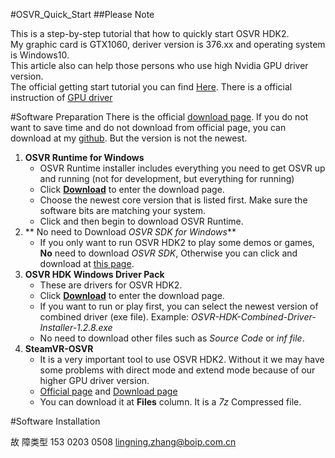 #OSVR_Quick_Start
##Please Note

This is a step-by-step tutorial that how to quickly start OSVR HDK2.  
My graphic card is GTX1060, deriver version is 376.xx and operating system is Windows10.  
This article also can help those persons who use high Nvidia GPU driver version.  
The official getting start tutorial you can find [Here](https://github.com/OSVR/OSVR-Docs). There is a official instruction of [GPU driver](https://github.com/OSVR/OSVR-Docs/blob/master/Troubleshooting/RenderManager.md#compatible-gpu-drivers) 

#Software Preparation
There is the official [download page](http://osvr.github.io/using/). If you do not want to save time and do not download from official page, you can download at my [github](https://github.com/OSVR/OSVR-Docs/blob/master/Getting-Started/Installing/windows.md). But the version is not the newest.

1. **OSVR Runtime for Windows**  
   * OSVR Runtime installer includes everything you need to get OSVR up and running (not for development, but everything for running)  
   * Click [**Download**](http://access.osvr.com/binary/osvr-runtime-installer) to enter the download page.
   * Choose the newest core version that is listed first. Make sure the software bits are matching your system. 
   * Click and then begin to download OSVR Runtime.  
2. ** No need to Download *OSVR SDK for Windows***  
   * If you only want to run OSVR HDK2 to play some demos or games, **No** need to download *OSVR SDK*, Otherwise you can click and download at [this page](http://osvr.github.io/using/).
3. **OSVR HDK Windows Driver Pack**  
   * These are drivers for OSVR HDK2.
   * Click [**Download**](https://github.com/OSVR/OSVR-HDK-Windows-Drivers/releases) to enter the download page.
   * If you want to run or play first, you can select the newest version of combined driver (exe file). Example: *OSVR-HDK-Combined-Driver-Installer-1.2.8.exe* 
   * No need to download other files such as *Source Code* or *inf file*.
4. **SteamVR-OSVR**  
   * It is a very important tool to use OSVR HDK2. Without it we may have some problems with direct mode and extend mode because of our higher GPU driver version.
   * [Official page](https://github.com/OSVR/SteamVR-OSVR) and [Download page](https://bintray.com/osvr/SteamVR-OSVR/SteamVR-OSVR-Win/v0.1-296-g7011d81-core-v0.6-1935-ga2cba4b6#files)
   * You can download it at **Files** column. It is a *7z* Compressed file.
   
#Software Installation
   









故
障类型 153 0203 0508 lingning.zhang@boip.com.cn
